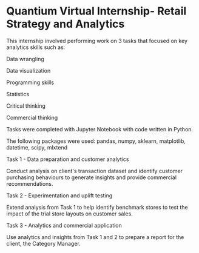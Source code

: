 # Quantium Virtual Internship- Retail Strategy and Analytics

This internship involved performing work on 3 tasks that focused on key analytics skills such as:

Data wrangling

Data visualization

Programming skills

Statistics

Critical thinking

Commercial thinking

Tasks were completed with Jupyter Notebook with code written in Python. 

The following packages were used: 
pandas, numpy, sklearn, matplotlib, datetime, scipy, mlxtend

Task 1 - Data preparation and customer analytics

Conduct analysis on client's transaction dataset and identify customer purchasing behaviours to generate insights and provide commercial recommendations.

Task 2 - Experimentation and uplift testing

Extend analysis from Task 1 to help identify benchmark stores to test the impact of the trial store layouts on customer sales.


Task 3 - Analytics and commercial application

Use analytics and insights from Task 1 and 2 to prepare a report for the client, the Category Manager.

